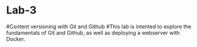 # Lab-3
#Content versioning with Git and Github
#This lab is intented to explore the fundamentals of Git and Github, as well as deploying a webserver with Docker.
